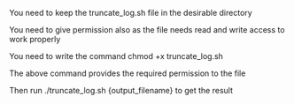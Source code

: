 You need to keep the truncate_log.sh file in the desirable directory 

You need to give permission also as the file needs read and write access to work properly

You need to write the command chmod +x truncate_log.sh

The above command provides the required permission to the file

Then run ./truncate_log.sh {output_filename} to get the result
